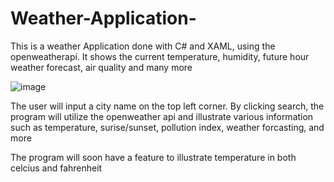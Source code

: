 # Weather-Application-
This is a weather Application done with C# and XAML, using the openweatherapi. It shows the current temperature, humidity, future hour weather forecast, air quality and many more 

![image](https://user-images.githubusercontent.com/90071124/179385604-ab1648ff-d830-438f-94d2-bb3af66dac8d.png)

The user will input a city name on the top left corner. By clicking search, the program will utilize the openweather api and illustrate various information such as temperature, surise/sunset, pollution index, weather forcasting, and more

The program will soon have a feature to illustrate temperature in both celcius and fahrenheit
